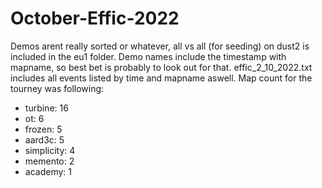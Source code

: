 # October-Effic-2022
Demos arent really sorted or whatever, all vs all (for seeding) on dust2 is included in the eu1 folder. Demo names include the timestamp with mapname, so best bet is probably to look out for that. effic_2_10_2022.txt includes all events listed by time and mapname aswell.
Map count for the tourney was following:
- turbine:    16
- ot:         6
- frozen:     5
- aard3c:     5
- simplicity: 4
- memento:    2
- academy:    1
